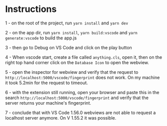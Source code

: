 # Instructions

1 - on the root of the project, run `yarn install` and `yarn dev`

2 - on the app dir, run `yarn install`, `yarn build:vscode` and `yarn generate:vscode` to build the app.js

3 - then go to Debug on VS Code and click on the play button

4 - When vscode start, create a file called `anything.cls`, open it, then on the right top hand corner click on the `Database Icon` to open the webview.

5 - open the inspector for webview and verify that the request to `http://localhost:5000/vscode/fingerprint` does not work. On my machine it took 5.2min for the request to timeout.

6 - with the extension still running, open your browser and paste this in the search `http://localhost:5000/vscode/fingerprint` and verify that the server returns your machine's fingerprint.

7 - conclude that with VS Code 1.56.0 webviews are not able to request a localhost server anymore. On V 1.55.2 it was possible.